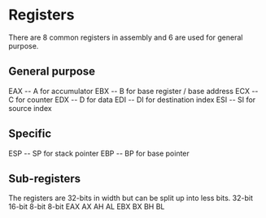 # Registers
There are 8 common registers in assembly and 6 are used for general purpose.


## General purpose
EAX     --  A for accumulator
EBX     --  B for base register / base address
ECX     --  C for counter
EDX     --  D for data
EDI     --  DI for destination index
ESI     --  SI for source index


## Specific
ESP     --  SP for stack pointer
EBP     --  BP for base pointer


## Sub-registers
The registers are 32-bits in width but can be split up into less bits.
32-bit      16-bit      8-bit       8-bit
EAX         AX          AH          AL
EBX         BX          BH          BL